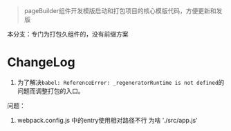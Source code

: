 > pageBuilder组件开发模版启动和打包项目的核心模版代码，方便更新和发版

本分支：专门为打包久组件的，没有前缀方案


# ChangeLog

1. 为了解决`babel: ReferenceError: _regeneratorRuntime is not defined`的问题而调整打包的入口。



问题：
1. webpack.config.js 中的entry使用相对路径不行  为啥  './src/app.js'

